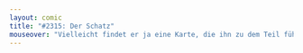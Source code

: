 ```yaml
---
layout: comic
title: "#2315: Der Schatz"
mouseover: "Vielleicht findet er ja eine Karte, die ihn zu dem Teil führt."
---
```

